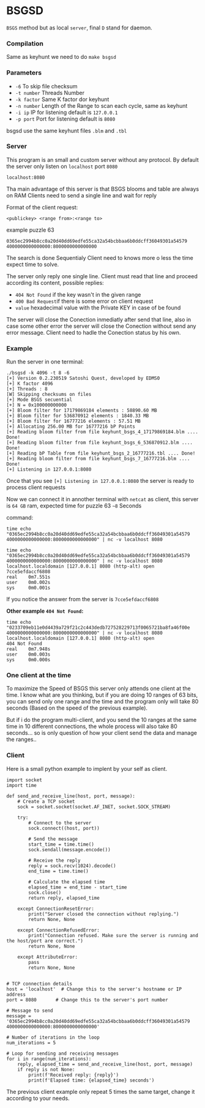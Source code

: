# BSGSD

`BSGS` method  but as local `server`, final `D` stand for daemon.

### Compilation
Same as keyhunt we need to do 
```make bsgsd```

### Parameters

 - `-6` To skip file checksum
 - `-t number` Threads Number
 - `-k factor` Same K factor dor keyhunt
 - `-n number` Length of the Range to scan each cycle, same as keyhunt
 - `-i ip`     IP for listening default is `127.0.0.1`
 - `-p port`   Port for listening default is `8080`

bsgsd use the same keyhunt files `.blm` and `.tbl` 

### Server
This program is an small and custom server without any protocol.
By default the server only listen on `localhost` port `8080`
```
localhost:8080
```
Tha main advantage of this server is that BSGS blooms and table are always on RAM
Clients need to send a single line and wait for reply

Format of the client request:
```
<publickey> <range from>:<range to>
```
example puzzle 63

```
0365ec2994b8cc0a20d40dd69edfe55ca32a54bcbbaa6b0ddcff36049301a54579 4000000000000000:8000000000000000
```
The search is done Sequentialy Client need to knows more o less the time expect time to solve.

The server only reply one single line. Client must read that line and proceed according its content, possible replies:

 - `404 Not Found` if the key wasn't in the given range
 - `400 Bad Request`if there is some error on client request
 - `value` hexadecimal value with the Private KEY in case of be found 

The server will close the Conection inmediatly after send that line, also in case some other error the server will close the Conection without send any error message. Client need to hadle the Conection status by his own.

### Example

Run the server in one terminal:
```
./bsgsd -k 4096 -t 8 -6
[+] Version 0.2.230519 Satoshi Quest, developed by EDMS0
[+] K factor 4096
[+] Threads : 8
[W] Skipping checksums on files
[+] Mode BSGS secuential
[+] N = 0x100000000000
[+] Bloom filter for 17179869184 elements : 58890.60 MB
[+] Bloom filter for 536870912 elements : 1840.33 MB
[+] Bloom filter for 16777216 elements : 57.51 MB
[+] Allocating 256.00 MB for 16777216 bP Points
[+] Reading bloom filter from file keyhunt_bsgs_4_17179869184.blm .... Done!
[+] Reading bloom filter from file keyhunt_bsgs_6_536870912.blm .... Done!
[+] Reading bP Table from file keyhunt_bsgs_2_16777216.tbl .... Done!
[+] Reading bloom filter from file keyhunt_bsgs_7_16777216.blm .... Done!
[+] Listening in 127.0.0.1:8080
```
Once that you see `[+] Listening in 127.0.0.1:8080` the server is ready to process client requests

Now we can connect it in annother terminal with `netcat` as client, this server is `64 GB` ram, expected time for puzzle 63 `~8` Seconds

command:
```
time echo "0365ec2994b8cc0a20d40dd69edfe55ca32a54bcbbaa6b0ddcff36049301a54579 4000000000000000:8000000000000000" | nc -v localhost 8080
```
```
time echo "0365ec2994b8cc0a20d40dd69edfe55ca32a54bcbbaa6b0ddcff36049301a54579 4000000000000000:8000000000000000" | nc -v localhost 8080
localhost.localdomain [127.0.0.1] 8080 (http-alt) open
7cce5efdaccf6808
real    0m7.551s
user    0m0.002s
sys     0m0.001s
```
If you notice the answer from the server is `7cce5efdaccf6808`

**Other example `404 Not Found`:**

```
time echo "0233709eb11e0d4439a729f21c2c443dedb727528229713f0065721ba8fa46f00e 4000000000000000:8000000000000000" | nc -v localhost 8080
localhost.localdomain [127.0.0.1] 8080 (http-alt) open
404 Not Found
real    0m7.948s
user    0m0.003s
sys     0m0.000s
```

### One client at the time
To maximize the Speed of BSGS this server only attends one client at the time.
I know what are you thinking, but if you are doing 10 ranges of 63 bits, you can send only one range and the time and the program only will take 80 seconds (Based on the speed of the previous example).

But if i do the program multi-client, and you send the 10 ranges at the same time in 10 different connections, the whole process will also take 80 seconds... so is only question of how your client send the data and manage the ranges..

### Client

Here is a small python example to implent by your self as client.

```
import socket
import time

def send_and_receive_line(host, port, message):
    # Create a TCP socket
    sock = socket.socket(socket.AF_INET, socket.SOCK_STREAM)

    try:
        # Connect to the server
        sock.connect((host, port))

        # Send the message
        start_time = time.time()
        sock.sendall(message.encode())

        # Receive the reply
        reply = sock.recv(1024).decode()
        end_time = time.time()

        # Calculate the elapsed time
        elapsed_time = end_time - start_time
        sock.close()
        return reply, elapsed_time

    except ConnectionResetError:
        print("Server closed the connection without replying.")
        return None, None

    except ConnectionRefusedError:
        print("Connection refused. Make sure the server is running and the host/port are correct.")
        return None, None

    except AttributeError:
        pass
        return None, None

		
# TCP connection details
host = 'localhost'  # Change this to the server's hostname or IP address
port = 8080       # Change this to the server's port number

# Message to send
message = '0365ec2994b8cc0a20d40dd69edfe55ca32a54bcbbaa6b0ddcff36049301a54579 4000000000000000:8000000000000000'

# Number of iterations in the loop
num_iterations = 5

# Loop for sending and receiving messages
for i in range(num_iterations):
    reply, elapsed_time = send_and_receive_line(host, port, message)
    if reply is not None:
        print(f'Received reply: {reply}')
        print(f'Elapsed time: {elapsed_time} seconds')
```

The previous client example only repeat 5 times the same target, change it according to your needs.
